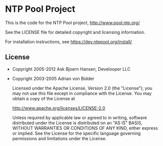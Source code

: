 # NTP Pool Project

This is the code for the NTP Pool project, http://www.pool.ntp.org/

See the LICENSE file for detailed copyright and licensing information.

For installation instructions, see https://dev.ntppool.org/install/

## License

* Copyright 2005-2012 Ask Bjoern Hansen, Develooper LLC
* Copyright 2003-2005 Adrian von Bidder

   Licensed under the Apache License, Version 2.0 (the "License");
   you may not use this file except in compliance with the License.
   You may obtain a copy of the License at

   http://www.apache.org/licenses/LICENSE-2.0

   Unless required by applicable law or agreed to in writing, software
   distributed under the License is distributed on an "AS IS" BASIS,
   WITHOUT WARRANTIES OR CONDITIONS OF ANY KIND, either express or implied.
   See the License for the specific language governing permissions and
   limitations under the License.
